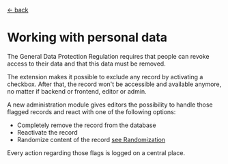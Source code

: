 [<- back](../Readme.md)

# Working with personal data

The General Data Protection Regulation requires that people can revoke access to their data and that this data must be removed.

The extension makes it possible to exclude any record by activating a checkbox. After that, the record won't be accessible and available anymore, no matter if backend or frontend, editor or admin.

A new administration module gives editors the possibility to handle those flagged records and react with one of the following options:

- Completely remove the record from the database
- Reactivate the record
- Randomize content of the record [see Randomization](Randomization.md)

Every action regarding those flags is logged on a central place.
